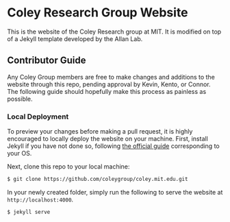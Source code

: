 # Coley Research Group Website

This is the website of the Coley Research group at MIT. It is modified on top of a Jekyll template developed by the Allan Lab.

## Contributor Guide

Any Coley Group members are free to make changes and additions to the website through this repo, pending approval by Kevin, Kento, or Connor. The following guide should hopefully make this process as painless as possible.

### Local Deployment

To preview your changes before making a pull request, it is highly encouraged to locally deploy the website on your machine. First, install Jekyll if you have not done so, following [the official guide](https://jekyllrb.com/docs/installation/#requirements) corresponding to your OS. 

Next, clone this repo to your local machine:
```bash
$ git clone https://github.com/coleygroup/coley.mit.edu.git
```

In your newly created folder, simply run the following to serve the website at `http://localhost:4000`.
```bash
$ jekyll serve
```
